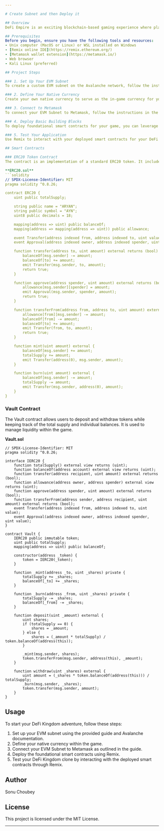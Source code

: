 ```yaml
---

# Create Subnet and then Deploy it

## Overview
DeFi Empire is an exciting blockchain-based gaming experience where players can collect, build, and battle with their digital assets. By engaging in various game activities, players have the opportunity to earn rewards. This project is a DeFi Kingdom clone on the Avalanche network, merging decentralized finance and gaming to create an immersive universe.

## Prerequisites
Before you begin, ensure you have the following tools and resources:
- Unix computer (MacOS or Linux) or WSL installed on Windows
- [Remix online IDE](https://remix.ethereum.org/)
- [Metamask wallet extension](https://metamask.io/)
- Web browser
- Kali Linux (preferred)

## Project Steps

### 1. Set Up Your EVM Subnet
To create a custom EVM subnet on the Avalanche network, follow the instructions provided in the [guide](https://docs.avax.network/) and refer to the Avalanche documentation. This will allow you to deploy your smart contracts with low fees and create a custom token.

### 2. Define Your Native Currency
Create your own native currency to serve as the in-game currency for your DeFi Kingdom clone. This currency will be used for transactions, rewards, and various in-game activities.

### 3. Connect to Metamask
To connect your EVM Subnet to Metamask, follow the instructions in the provided [guide](https://docs.avax.network/build/tutorials/smart-contracts/setup-metamask). Make sure to select your custom EVM subnet as the network in Metamask.

### 4. Deploy Basic Building Blocks
To deploy foundational smart contracts for your game, you can leverage Solidity and Remix. These contracts will define activities such as battling, exploring, and trading. Example contracts are provided below.

### 5. Test Your Application
Use Remix to interact with your deployed smart contracts for your DeFi Kingdom clone. Deploy tokens, liquidity pools, and other important components of your game. Test functionalities like battling, exploring, and trading within your game.

## Smart Contracts

### ERC20 Token Contract
The contract is an implementation of a standard ERC20 token. It includes features such as transfers, allowances, minting, and burning. Players can utilize this token as an in-game currency.

**ERC20.sol**
```solidity
// SPDX-License-Identifier: MIT
pragma solidity ^0.8.26;

contract ERC20 {
    uint public totalSupply;

    string public name = "ARYAN";
    string public symbol = "AYN";
    uint8 public decimals = 18;

    mapping(address => uint) public balanceOf;
    mapping(address => mapping(address => uint)) public allowance;

    event Transfer(address indexed from, address indexed to, uint value);
    event Approval(address indexed owner, address indexed spender, uint value);

    function transfer(address to, uint amount) external returns (bool) {
        balanceOf[msg.sender] -= amount;
        balanceOf[to] += amount;
        emit Transfer(msg.sender, to, amount);
        return true;
    }

    function approve(address spender, uint amount) external returns (bool) {
        allowance[msg.sender][spender] = amount;
        emit Approval(msg.sender, spender, amount);
        return true;
    }

    function transferFrom(address from, address to, uint amount) external returns (bool) {
        allowance[from][msg.sender] -= amount;
        balanceOf[from] -= amount;
        balanceOf[to] += amount;
        emit Transfer(from, to, amount);
        return true;
    }

    function mint(uint amount) external {
        balanceOf[msg.sender] += amount;
        totalSupply += amount;
        emit Transfer(address(0), msg.sender, amount);
    }

    function burn(uint amount) external {
        balanceOf[msg.sender] -= amount;
        totalSupply -= amount;
        emit Transfer(msg.sender, address(0), amount);
    }
}
```

### Vault Contract
The Vault contract allows users to deposit and withdraw tokens while keeping track of the total supply and individual balances. It is used to manage liquidity within the game.

**Vault.sol**
```solidity
// SPDX-License-Identifier: MIT
pragma solidity ^0.8.26;

interface IERC20 {
    function totalSupply() external view returns (uint);
    function balanceOf(address account) external view returns (uint);
    function transfer(address recipient, uint amount) external returns (bool);
    function allowance(address owner, address spender) external view returns (uint);
    function approve(address spender, uint amount) external returns (bool);
    function transferFrom(address sender, address recipient, uint amount) external returns (bool);
    event Transfer(address indexed from, address indexed to, uint value);
    event Approval(address indexed owner, address indexed spender, uint value);
}

contract Vault {
    IERC20 public immutable token;
    uint public totalSupply;
    mapping(address => uint) public balanceOf;

    constructor(address _token) {
        token = IERC20(_token);
    }

    function _mint(address _to, uint _shares) private {
        totalSupply += _shares;
        balanceOf[_to] += _shares;
    }

    function _burn(address _from, uint _shares) private {
        totalSupply -= _shares;
        balanceOf[_from] -= _shares;
    }

    function deposit(uint _amount) external {
        uint shares;
        if (totalSupply == 0) {
            shares = _amount;
        } else {
            shares = (_amount * totalSupply) / token.balanceOf(address(this));
        }

        _mint(msg.sender, shares);
        token.transferFrom(msg.sender, address(this), _amount);
    }

    function withdraw(uint _shares) external {
        uint amount = (_shares * token.balanceOf(address(this))) / totalSupply;
        _burn(msg.sender, _shares);
        token.transfer(msg.sender, amount);
    }
}
```

## Usage
To start your DeFi Kingdom adventure, follow these steps:
1. Set up your EVM subnet using the provided guide and Avalanche documentation.
2. Define your native currency within the game.
3. Connect your EVM Subnet to Metamask as outlined in the guide.
4. Deploy the foundational smart contracts using Remix.
5. Test your DeFi Kingdom clone by interacting with the deployed smart contracts through Remix.

## Author
Sonu Choubey

## License
This project is licensed under the MIT License.

---
```

